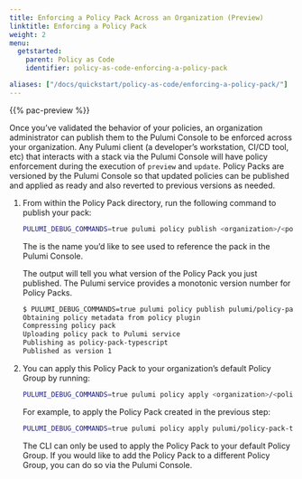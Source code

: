```yaml
---
title: Enforcing a Policy Pack Across an Organization (Preview)
linktitle: Enforcing a Policy Pack
weight: 2
menu:
  getstarted:
    parent: Policy as Code
    identifier: policy-as-code-enforcing-a-policy-pack

aliases: ["/docs/quickstart/policy-as-code/enforcing-a-policy-pack/"]
---
```

{{% pac-preview %}}

Once you’ve validated the behavior of your policies, an organization administrator can publish them to the Pulumi Console to be enforced across your organization. Any Pulumi client (a developer’s workstation, CI/CD tool, etc) that interacts with a stack via the Pulumi Console will have policy enforcement during the execution of `preview` and `update`. Policy Packs are versioned by the Pulumi Console so that updated policies can be published and applied as ready and also reverted to previous versions as needed.

1. From within the Policy Pack directory, run the following command to publish your pack:

    ```sh
    PULUMI_DEBUG_COMMANDS=true pulumi policy publish <organization>/<policy-pack-name>
    ```

    The <policy-pack-name> is the name you’d like to see used to reference the pack in the Pulumi Console.

    The output will tell you what version of the Policy Pack you just published. The Pulumi service provides a monotonic version number for Policy Packs.

    ```sh
    $ PULUMI_DEBUG_COMMANDS=true pulumi policy publish pulumi/policy-pack-typescript
    Obtaining policy metadata from policy plugin
    Compressing policy pack
    Uploading policy pack to Pulumi service
    Publishing as policy-pack-typescript
    Published as version 1
    ```

1. You can apply this Policy Pack to your organization’s default Policy Group by running:

    ```sh
    PULUMI_DEBUG_COMMANDS=true pulumi policy apply <organization>/<policy-pack-name> <version>
    ```

    For example, to apply the Policy Pack created in the previous step:

    ```sh
    PULUMI_DEBUG_COMMANDS=true pulumi policy apply pulumi/policy-pack-typescript 1
    ```

    The CLI can only be used to apply the Policy Pack to your default Policy Group. If you would like to add the Policy Pack to a different Policy Group, you can do so via the Pulumi Console.
